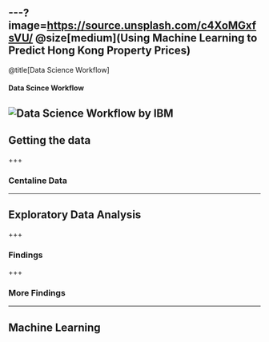 ---?image=https://source.unsplash.com/c4XoMGxfsVU/
@size[medium](Using Machine Learning to Predict Hong Kong Property Prices)
---
@title[Data Science Workflow]
#### Data Scince Workflow
![Data Science Workflow by IBM](https://developer.ibm.com/dwblog/wp-content/uploads/sites/73/WatsonExplorer-DSX-p1-768x511.png)
---
## Getting the data
+++
### Centaline Data
---
## Exploratory Data Analysis
+++
### Findings
+++
### More Findings
---
## Machine Learning